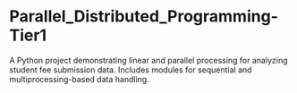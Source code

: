 # Parallel_Distributed_Programming-Tier1
A Python project demonstrating linear and parallel processing for analyzing student fee submission data. Includes modules for sequential and multiprocessing-based data handling.
